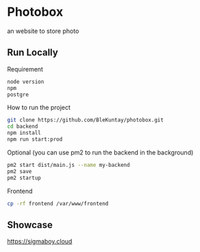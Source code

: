
# Photobox 

an website to store photo  

## Run Locally

Requirement

```bash
node version 
npm 
postgre 
```

How to run the project 

```bash
git clone https://github.com/BleKuntay/photobox.git
cd backend
npm install
npm run start:prod
```


Optional (you can use pm2 to run the backend in the background)
```bash
pm2 start dist/main.js --name my-backend
pm2 save
pm2 startup

```

Frontend 

```bash
cp -rf frontend /var/www/frontend
```


## Showcase
https://sigmaboy.cloud

